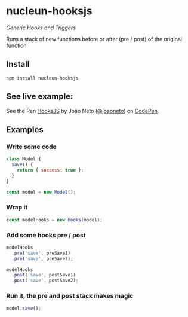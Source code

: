 # nucleun-hooksjs
*Generic Hooks and Triggers*

Runs a stack of new functions before or after (pre / post) of the original function

## Install
```
npm install nucleun-hooksjs
```

## See live example:
<p data-height="263" data-theme-id="0" data-slug-hash="ZBzKBy" data-default-tab="result" data-user="joaoneto" data-embed-version="2" data-pen-title="HooksJS" class="codepen">See the Pen <a href="http://codepen.io/joaoneto/pen/ZBzKBy/">HooksJS</a> by João Neto (<a href="http://codepen.io/joaoneto">@joaoneto</a>) on <a href="http://codepen.io">CodePen</a>.</p>
<script async src="https://production-assets.codepen.io/assets/embed/ei.js"></script>

## Examples

### Write some code
```javascript
class Model {
  save() {
    return { success: true };
  }
}

const model = new Model();
```

### Wrap it
```javascript
const modelHooks = new Hooks(model);
```

### Add some hooks pre / post
```javascript
modelHooks
  .pre('save', preSave1)
  .pre('save', preSave2);

modelHooks
  .post('save', postSave1)
  .post('save', postSave2);
```

### Run it, the pre and post stack makes magic
```javascript
model.save();

```
